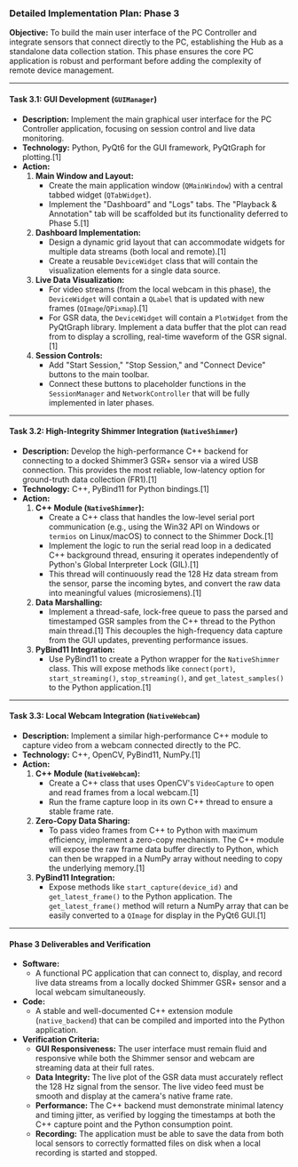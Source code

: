 ### Detailed Implementation Plan: Phase 3

**Objective:** To build the main user interface of the PC Controller and integrate sensors that connect directly to the PC, establishing the Hub as a standalone data collection station. This phase ensures the core PC application is robust and performant before adding the complexity of remote device management.

-----

#### **Task 3.1: GUI Development (`GUIManager`)**

*   **Description:** Implement the main graphical user interface for the PC Controller application, focusing on session control and live data monitoring.
*   **Technology:** Python, PyQt6 for the GUI framework, PyQtGraph for plotting.[1]
*   **Action:**
    1.  **Main Window and Layout:**
        *   Create the main application window (`QMainWindow`) with a central tabbed widget (`QTabWidget`).
        *   Implement the "Dashboard" and "Logs" tabs. The "Playback & Annotation" tab will be scaffolded but its functionality deferred to Phase 5.[1]
    2.  **Dashboard Implementation:**
        *   Design a dynamic grid layout that can accommodate widgets for multiple data streams (both local and remote).[1]
        *   Create a reusable `DeviceWidget` class that will contain the visualization elements for a single data source.
    3.  **Live Data Visualization:**
        *   For video streams (from the local webcam in this phase), the `DeviceWidget` will contain a `QLabel` that is updated with new frames (`QImage`/`QPixmap`).[1]
        *   For GSR data, the `DeviceWidget` will contain a `PlotWidget` from the PyQtGraph library. Implement a data buffer that the plot can read from to display a scrolling, real-time waveform of the GSR signal.[1]
    4.  **Session Controls:**
        *   Add "Start Session," "Stop Session," and "Connect Device" buttons to the main toolbar.
        *   Connect these buttons to placeholder functions in the `SessionManager` and `NetworkController` that will be fully implemented in later phases.

-----

#### **Task 3.2: High-Integrity Shimmer Integration (`NativeShimmer`)**

*   **Description:** Develop the high-performance C++ backend for connecting to a docked Shimmer3 GSR+ sensor via a wired USB connection. This provides the most reliable, low-latency option for ground-truth data collection (FR1).[1]
*   **Technology:** C++, PyBind11 for Python bindings.[1]
*   **Action:**
    1.  **C++ Module (`NativeShimmer`):**
        *   Create a C++ class that handles the low-level serial port communication (e.g., using the Win32 API on Windows or `termios` on Linux/macOS) to connect to the Shimmer Dock.[1]
        *   Implement the logic to run the serial read loop in a dedicated C++ background thread, ensuring it operates independently of Python's Global Interpreter Lock (GIL).[1]
        *   This thread will continuously read the 128 Hz data stream from the sensor, parse the incoming bytes, and convert the raw data into meaningful values (microsiemens).[1]
    2.  **Data Marshalling:**
        *   Implement a thread-safe, lock-free queue to pass the parsed and timestamped GSR samples from the C++ thread to the Python main thread.[1] This decouples the high-frequency data capture from the GUI updates, preventing performance issues.
    3.  **PyBind11 Integration:**
        *   Use PyBind11 to create a Python wrapper for the `NativeShimmer` class. This will expose methods like `connect(port)`, `start_streaming()`, `stop_streaming()`, and `get_latest_samples()` to the Python application.[1]

-----

#### **Task 3.3: Local Webcam Integration (`NativeWebcam`)**

*   **Description:** Implement a similar high-performance C++ module to capture video from a webcam connected directly to the PC.
*   **Technology:** C++, OpenCV, PyBind11, NumPy.[1]
*   **Action:**
    1.  **C++ Module (`NativeWebcam`):**
        *   Create a C++ class that uses OpenCV's `VideoCapture` to open and read frames from a local webcam.[1]
        *   Run the frame capture loop in its own C++ thread to ensure a stable frame rate.
    2.  **Zero-Copy Data Sharing:**
        *   To pass video frames from C++ to Python with maximum efficiency, implement a zero-copy mechanism. The C++ module will expose the raw frame data buffer directly to Python, which can then be wrapped in a NumPy array without needing to copy the underlying memory.[1]
    3.  **PyBind11 Integration:**
        *   Expose methods like `start_capture(device_id)` and `get_latest_frame()` to the Python application. The `get_latest_frame()` method will return a NumPy array that can be easily converted to a `QImage` for display in the PyQt6 GUI.[1]

-----

#### **Phase 3 Deliverables and Verification**

*   **Software:**
    *   A functional PC application that can connect to, display, and record live data streams from a locally docked Shimmer GSR+ sensor and a local webcam simultaneously.
*   **Code:**
    *   A stable and well-documented C++ extension module (`native_backend`) that can be compiled and imported into the Python application.
*   **Verification Criteria:**
    *   **GUI Responsiveness:** The user interface must remain fluid and responsive while both the Shimmer sensor and webcam are streaming data at their full rates.
    *   **Data Integrity:** The live plot of the GSR data must accurately reflect the 128 Hz signal from the sensor. The live video feed must be smooth and display at the camera's native frame rate.
    *   **Performance:** The C++ backend must demonstrate minimal latency and timing jitter, as verified by logging the timestamps at both the C++ capture point and the Python consumption point.
    *   **Recording:** The application must be able to save the data from both local sensors to correctly formatted files on disk when a local recording is started and stopped.